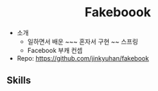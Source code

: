 <h1 style="text-align: center; ">Fakeboook</h1>

- 소개
    - 일하면서 배운 ~~~ 혼자서 구현 ~~ 스프링
    - Facebook 부캐 컨셉
- Repo: <u> https://github.com/jinkyuhan/fakebook </u>




## Skills

